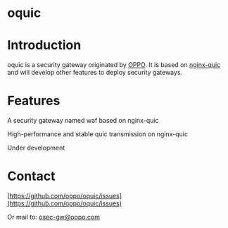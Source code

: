 # oquic
Introduction
====

oquic is a security gateway originated by [OPPO](https://zh.wikipedia.org/wiki/OPPO).
It is based on [nginx-quic](https://hg.nginx.org/nginx-quic/) and will develop other features to deploy security gateways.

Features
====

A security gateway named waf based on nginx-quic

High-performance and stable quic transmission on nginx-quic

Under development

Contact
====

[https://github.com/oppo/oquic/issues](https://github.com/oppo/oquic/issues)

Or mail to: osec-gw@oppo.com